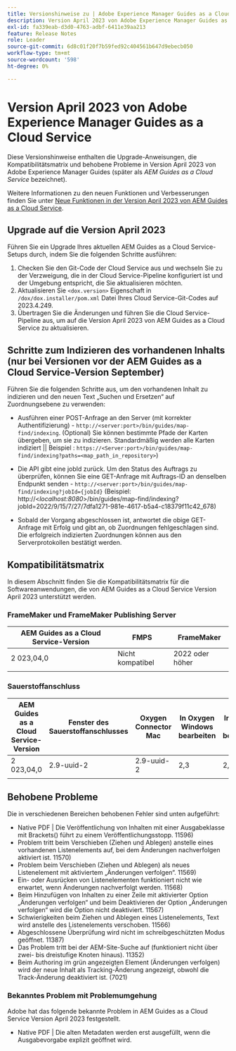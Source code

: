 ```yaml
---
title: Versionshinweise zu | Adobe Experience Manager Guides as a Cloud Service, Version April 2023
description: Version April 2023 von Adobe Experience Manager Guides as a Cloud Service
exl-id: fa339eab-d3d0-4763-adbf-6411e39aa213
feature: Release Notes
role: Leader
source-git-commit: 6d8c01f20f7b59fed92c404561b647d9ebecb050
workflow-type: tm+mt
source-wordcount: '598'
ht-degree: 0%

---
```


# Version April 2023 von Adobe Experience Manager Guides as a Cloud Service

Diese Versionshinweise enthalten die Upgrade-Anweisungen, die Kompatibilitätsmatrix und behobene Probleme in Version April 2023 von Adobe Experience Manager Guides (später als *AEM Guides as a Cloud Service* bezeichnet).

Weitere Informationen zu den neuen Funktionen und Verbesserungen finden Sie unter [Neue Funktionen in der Version April 2023 von AEM Guides as a Cloud Service](whats-new-2023-4-0.md).

## Upgrade auf die Version April 2023

Führen Sie ein Upgrade Ihres aktuellen AEM Guides as a Cloud Service-Setups durch, indem Sie die folgenden Schritte ausführen:

1. Checken Sie den Git-Code der Cloud Service aus und wechseln Sie zu der Verzweigung, die in der Cloud Service-Pipeline konfiguriert ist und der Umgebung entspricht, die Sie aktualisieren möchten.
2. Aktualisieren Sie `<dox.version>` Eigenschaft in `/dox/dox.installer/pom.xml` Datei Ihres Cloud Service-Git-Codes auf 2023.4.249.
3. Übertragen Sie die Änderungen und führen Sie die Cloud Service-Pipeline aus, um auf die Version April 2023 von AEM Guides as a Cloud Service zu aktualisieren.

## Schritte zum Indizieren des vorhandenen Inhalts (nur bei Versionen vor der AEM Guides as a Cloud Service-Version September)

Führen Sie die folgenden Schritte aus, um den vorhandenen Inhalt zu indizieren und den neuen Text „Suchen und Ersetzen“ auf Zuordnungsebene zu verwenden:

* Ausführen einer POST-Anfrage an den Server (mit korrekter Authentifizierung) - `http://<server:port>/bin/guides/map-find/indexing`.
(Optional) Sie können bestimmte Pfade der Karten übergeben, um sie zu indizieren. Standardmäßig werden alle Karten indiziert || Beispiel : `https://<Server:port>/bin/guides/map-find/indexing?paths=<map_path_in_repository>`)

* Die API gibt eine jobId zurück. Um den Status des Auftrags zu überprüfen, können Sie eine GET-Anfrage mit Auftrags-ID an denselben Endpunkt senden - `http://<server:port>/bin/guides/map-find/indexing?jobId={jobId}`
(Beispiel: http://&lt;_localhost:8080_>/bin/guides/map-find/indexing?jobId=2022/9/15/7/27/7dfa1271-981e-4617-b5a4-c18379f11c42_678)

* Sobald der Vorgang abgeschlossen ist, antwortet die obige GET-Anfrage mit Erfolg und gibt an, ob Zuordnungen fehlgeschlagen sind. Die erfolgreich indizierten Zuordnungen können aus den Serverprotokollen bestätigt werden.

## Kompatibilitätsmatrix

In diesem Abschnitt finden Sie die Kompatibilitätsmatrix für die Softwareanwendungen, die von AEM Guides as a Cloud Service Version April 2023 unterstützt werden.

### FrameMaker und FrameMaker Publishing Server

| AEM Guides as a Cloud Service-Version | FMPS | FrameMaker |
| --- | --- | --- |
| 2 023,04,0 | Nicht kompatibel | 2022 oder höher |
| | | |


### Sauerstoffanschluss

| AEM Guides as a Cloud Service-Version | Fenster des Sauerstoffanschlusses | Oxygen Connector Mac | In Oxygen Windows bearbeiten | In Oxygen Mac bearbeiten |
| --- | --- | --- | --- | --- |
| 2 023,04,0 | 2.9-uuid-2 | 2.9-uuid-2 | 2,3 | 2,3 |
|  |  |  |  |



## Behobene Probleme

Die in verschiedenen Bereichen behobenen Fehler sind unten aufgeführt:

* Native PDF | Die Veröffentlichung von Inhalten mit einer Ausgabeklasse mit Brackets() führt zu einem Veröffentlichungsstopp. 11596)
* Problem tritt beim Verschieben (Ziehen und Ablegen) anstelle eines vorhandenen Listenelements auf, bei dem Änderungen nachverfolgen aktiviert ist. 11570)
* Problem beim Verschieben (Ziehen und Ablegen) als neues Listenelement mit aktiviertem „Änderungen verfolgen“. 11569)
* Ein- oder Ausrücken von Listenelementen funktioniert nicht wie erwartet, wenn Änderungen nachverfolgt werden. 11568)
* Beim Hinzufügen von Inhalten zu einer Zeile mit aktivierter Option „Änderungen verfolgen“ und beim Deaktivieren der Option „Änderungen verfolgen“ wird die Option nicht deaktiviert. 11567)
* Schwierigkeiten beim Ziehen und Ablegen eines Listenelements, Text wird anstelle des Listenelements verschoben. 11566)
* Abgeschlossene Überprüfung wird nicht im schreibgeschützten Modus geöffnet. 11387)
* Das Problem tritt bei der AEM-Site-Suche auf (funktioniert nicht über zwei- bis dreistufige Knoten hinaus). 11352)
* Beim Authoring im grün angezeigten Element (Änderungen verfolgen) wird der neue Inhalt als Tracking-Änderung angezeigt, obwohl die Track-Änderung deaktiviert ist. (7021)

### Bekanntes Problem mit Problemumgehung

Adobe hat das folgende bekannte Problem in AEM Guides as a Cloud Service Version April 2023 festgestellt.

* Native PDF | Die alten Metadaten werden erst ausgefüllt, wenn die Ausgabevorgabe explizit geöffnet wird.
